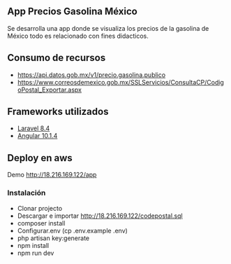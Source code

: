 ## App Precios Gasolina México

Se desarrolla una app  donde se visualiza los precios de la gasolina de México  todo es relacionado con fines didacticos. 

## Consumo de recursos
<ul>
<li><a href="https://api.datos.gob.mx/v1/precio.gasolina.publico">https://api.datos.gob.mx/v1/precio.gasolina.publico</a></li>
<li><a href="https://www.correosdemexico.gob.mx/SSLServicios/ConsultaCP/CodigoPostal_Exportar.aspx"> https://www.correosdemexico.gob.mx/SSLServicios/ConsultaCP/CodigoPostal_Exportar.aspx</a></li>
</ul>




## Frameworks utilizados
<ul>
<li><a href="https://laravel.com/docs/8.x">Laravel 8.4</a></li>
<li><a href="https://angular.io/">Angular 10.1.4</a></li>
</ul>



## Deploy en aws
Demo <a href="http://18.216.169.122/codepostal.sql">http://18.216.169.122/app</a>




### Instalación
<ul>
<li>Clonar projecto</li>

<li>Descargar e importar <a href="http://18.216.169.122/codepostal.sql">http://18.216.169.122/codepostal.sql</a></li>

<li>composer install</li>

<li>Configurar.env  (cp .env.example .env)</li>

<li>php artisan key:generate</li>

<li>npm install</li>

<li>npm run dev</li>
    </ul>


